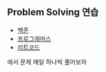 ## Problem Solving 연습

- [백준](https://www.acmicpc.net/)
- [프로그래머스](https://programmers.co.kr/)
- [리트코드](https://leetcode.com/)

에서 문제 매일 하나씩 풀어보자
